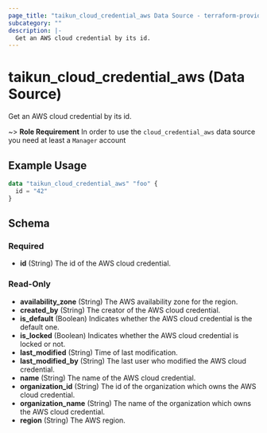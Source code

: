 ```yaml
---
page_title: "taikun_cloud_credential_aws Data Source - terraform-provider-taikun"
subcategory: ""
description: |-
  Get an AWS cloud credential by its id.
---
```


# taikun_cloud_credential_aws (Data Source)

Get an AWS cloud credential by its id.

~> **Role Requirement** In order to use the `cloud_credential_aws` data source you need at least a `Manager`
account

## Example Usage

```terraform
data "taikun_cloud_credential_aws" "foo" {
  id = "42"
}
```

<!-- schema generated by tfplugindocs -->
## Schema

### Required

- **id** (String) The id of the AWS cloud credential.

### Read-Only

- **availability_zone** (String) The AWS availability zone for the region.
- **created_by** (String) The creator of the AWS cloud credential.
- **is_default** (Boolean) Indicates whether the AWS cloud credential is the default one.
- **is_locked** (Boolean) Indicates whether the AWS cloud credential is locked or not.
- **last_modified** (String) Time of last modification.
- **last_modified_by** (String) The last user who modified the AWS cloud credential.
- **name** (String) The name of the AWS cloud credential.
- **organization_id** (String) The id of the organization which owns the AWS cloud credential.
- **organization_name** (String) The name of the organization which owns the AWS cloud credential.
- **region** (String) The AWS region.


